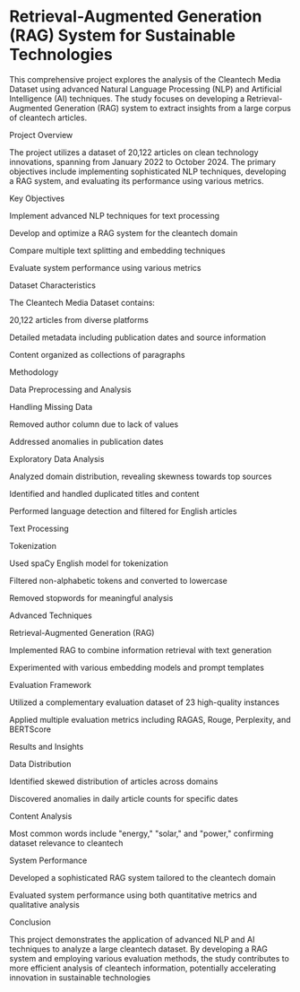 # Retrieval-Augmented Generation (RAG) System for Sustainable Technologies	

This comprehensive project explores the analysis of the Cleantech Media Dataset using advanced Natural Language Processing (NLP) and Artificial Intelligence (AI) techniques. The study focuses on developing a Retrieval-Augmented Generation (RAG) system to extract insights from a large corpus of cleantech articles.

Project Overview

The project utilizes a dataset of 20,122 articles on clean technology innovations, spanning from January 2022 to October 2024. The primary objectives include implementing sophisticated NLP techniques, developing a RAG system, and evaluating its performance using various metrics.


Key Objectives

Implement advanced NLP techniques for text processing

Develop and optimize a RAG system for the cleantech domain

Compare multiple text splitting and embedding techniques

Evaluate system performance using various metrics


Dataset Characteristics

The Cleantech Media Dataset contains:

20,122 articles from diverse platforms

Detailed metadata including publication dates and source information

Content organized as collections of paragraphs


Methodology

Data Preprocessing and Analysis

Handling Missing Data

Removed author column due to lack of values

Addressed anomalies in publication dates


Exploratory Data Analysis

Analyzed domain distribution, revealing skewness towards top sources

Identified and handled duplicated titles and content

Performed language detection and filtered for English articles

Text Processing

Tokenization

Used spaCy English model for tokenization

Filtered non-alphabetic tokens and converted to lowercase

Removed stopwords for meaningful analysis


Advanced Techniques

Retrieval-Augmented Generation (RAG)

Implemented RAG to combine information retrieval with text generation

Experimented with various embedding models and prompt templates


Evaluation Framework

Utilized a complementary evaluation dataset of 23 high-quality instances

Applied multiple evaluation metrics including RAGAS, Rouge, Perplexity, and BERTScore


Results and Insights

Data Distribution

Identified skewed distribution of articles across domains

Discovered anomalies in daily article counts for specific dates


Content Analysis

Most common words include "energy," "solar," and "power," confirming dataset relevance to cleantech


System Performance

Developed a sophisticated RAG system tailored to the cleantech domain

Evaluated system performance using both quantitative metrics and qualitative analysis


Conclusion

This project demonstrates the application of advanced NLP and AI techniques to analyze a large cleantech dataset. By developing a RAG system and employing various evaluation methods, the study contributes to more efficient analysis of cleantech information, potentially accelerating innovation in sustainable technologies
